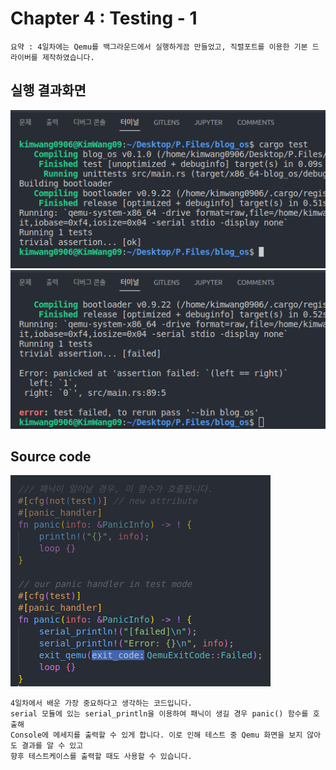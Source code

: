 # Chapter 4 : Testing - 1

    요약 : 4일차에는 Qemu를 백그라운드에서 실행하게끔 만들었고, 직렬포트를 이용한 기본 드라이버를 제작하였습니다.

## 실행 결과화면

<img src="./record_image/day_4_console_ok.png"><br>
<img src="./record_image/day_4_console_fail.png">

## Source code

<img src="./record_image/day_4_source_code.png"><br>

    4일차에서 배운 가장 중요하다고 생각하는 코드입니다.
    serial 모듈에 있는 serial_println을 이용하여 패닉이 생길 경우 panic() 함수를 호출해
    Console에 메세지를 출력할 수 있게 합니다. 이로 인해 테스트 중 Qemu 화면을 보지 않아도 결과를 알 수 있고
    향후 테스트케이스를 출력할 때도 사용할 수 있습니다.
